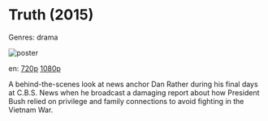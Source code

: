 # Truth (2015)

Genres: drama

![poster](http://image.tmdb.org/t/p/w500/hoo3H8jL6mQNMPIRvUlNXWDFORS.jpg)

en:
  [720p](magnet:?xt=urn:btih:33AAEB10B7D06371F028D0703AA4B52B9555165A&tr=udp://glotorrents.pw:6969/announce&tr=udp://tracker.opentrackr.org:1337/announce&tr=udp://torrent.gresille.org:80/announce&tr=udp://tracker.openbittorrent.com:80&tr=udp://tracker.coppersurfer.tk:6969&tr=udp://tracker.leechers-paradise.org:6969&tr=udp://p4p.arenabg.ch:1337&tr=udp://tracker.internetwarriors.net:1337)
  [1080p](magnet:?xt=urn:btih:124B0024108F38127241CB6833B8281F99C26C2B&tr=udp://glotorrents.pw:6969/announce&tr=udp://tracker.opentrackr.org:1337/announce&tr=udp://torrent.gresille.org:80/announce&tr=udp://tracker.openbittorrent.com:80&tr=udp://tracker.coppersurfer.tk:6969&tr=udp://tracker.leechers-paradise.org:6969&tr=udp://p4p.arenabg.ch:1337&tr=udp://tracker.internetwarriors.net:1337)
  


A behind-the-scenes look at news anchor Dan Rather during his final days at C.B.S. News when he broadcast a damaging report about how President Bush relied on privilege and family connections to avoid fighting in the Vietnam War.